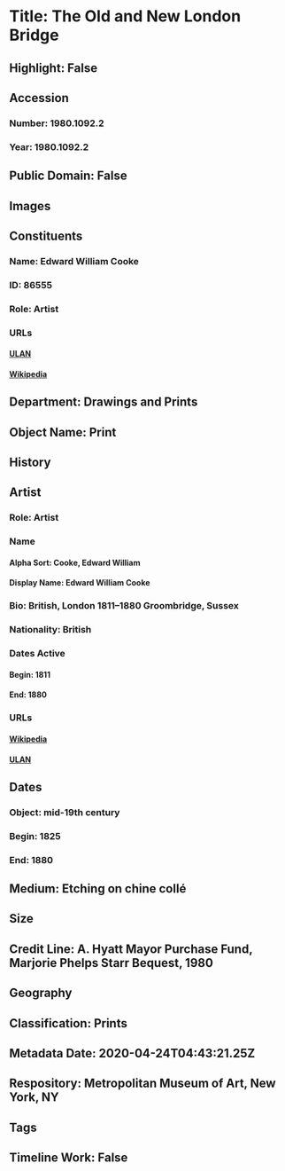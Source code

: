 # Title: The Old and New London Bridge
## Highlight: False
## Accession
### Number: 1980.1092.2
### Year: 1980.1092.2
## Public Domain: False
## Images
## Constituents
### Name: Edward William Cooke
### ID: 86555
### Role: Artist
### URLs
#### [ULAN](http://vocab.getty.edu/page/ulan/500011147)
#### [Wikipedia](https://www.wikidata.org/wiki/Q2356624)
## Department: Drawings and Prints
## Object Name: Print
## History
## Artist
### Role: Artist
### Name
#### Alpha Sort: Cooke, Edward William
#### Display Name: Edward William Cooke
### Bio: British, London 1811–1880 Groombridge, Sussex
### Nationality: British
### Dates Active
#### Begin: 1811
#### End: 1880
### URLs
#### [Wikipedia](https://www.wikidata.org/wiki/Q2356624)
#### [ULAN](http://vocab.getty.edu/page/ulan/500011147)
## Dates
### Object: mid-19th century
### Begin: 1825
### End: 1880
## Medium: Etching on chine collé
## Size
## Credit Line: A. Hyatt Mayor Purchase Fund, Marjorie Phelps Starr Bequest, 1980
## Geography
## Classification: Prints
## Metadata Date: 2020-04-24T04:43:21.25Z
## Respository: Metropolitan Museum of Art, New York, NY
## Tags
## Timeline Work: False